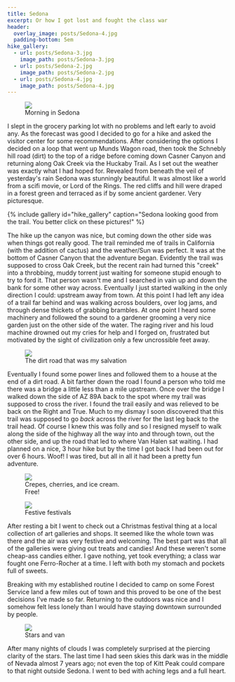 ```yaml
---
title: Sedona
excerpt: Or how I got lost and fought the class war
header:
  overlay_image: posts/Sedona-4.jpg
  padding-bottom: 5em
hike_gallery:
  - url: posts/Sedona-3.jpg
    image_path: posts/Sedona-3.jpg
  - url: posts/Sedona-2.jpg
    image_path: posts/Sedona-2.jpg
  - url: posts/Sedona-4.jpg
    image_path: posts/Sedona-4.jpg
---
```


<figure class="align-center" style="width:100%">
  <a href="{{ site.url }}{{ site.baseurl }}/images/posts/Sedona-1.jpg">
  <img src="{{ site.url }}{{ site.baseurl }}/images/posts/Sedona-1.jpg">
  </a>
  <figcaption>Morning in Sedona</figcaption>
</figure>

I slept in the grocery parking lot with no problems and left early to
avoid any. As the forecast was good I decided to go for a hike and
asked the visitor center for some recommendations. After considering
the options I decided on a loop that went up Munds Wagon road, then
took the Schnebly hill road (dirt) to the top of a ridge before coming
down Casner Canyon and returning along Oak Creek via the Huckaby
Trail. As I set out the weather was exactly what I had hoped
for. Revealed from beneath the veil of yesterday's rain Sedona was
stunningly beautiful. It was almost like a world from a scifi movie,
or Lord of the Rings. The red cliffs and hill were draped in a forest
green and terraced as if by some ancient gardener. Very picturesque.

{% include gallery id="hike_gallery" caption="Sedona looking good from the trail. You better click on these pictures!" %}

The hike up the canyon was nice, but coming down the other side was
when things got really good. The trail reminded me of trails in
California (with the addition of cactus) and the weather/Sun was
perfect. It was at the bottom of Casner Canyon that the adventure
began. Evidently the trail was supposed to cross Oak Creek, but the
recent rain had turned this "creek" into a throbbing, muddy torrent
just waiting for someone stupid enough to try to ford it. That person
wasn't me and I searched in vain up and down the bank for some other
way across. Eventually I just started walking in the only direction I
could: upstream away from town. At this point I had left any idea of a
trail far behind and was walking across boulders, over log jams, and
through dense thickets of grabbing brambles. At one point I heard some
machinery and followed the sound to a gardener grooming a very nice
garden just on the other side of the water. The raging river and his
loud machine drowned out my cries for help and I forged on, frustrated
but motivated by the sight of civilization only a few uncrossible feet
away.

<figure class="align-right" style="width:50%">
  <a href="{{ site.url }}{{ site.baseurl }}/images/posts/Sedona-5.jpg">
  <img src="{{ site.url }}{{ site.baseurl }}/images/posts/Sedona-5.jpg">
  </a>
  <figcaption>The dirt road that was my salvation</figcaption>
</figure>

Eventually I found some power lines and followed them to a house at
the end of a dirt road. A bit farther down the road I found a person
who told me there was a bridge a little less than a mile
upstream. Once over the bridge I walked down the side of AZ 89A back
to the spot where my trail was supposed to cross the river. I found
the trail easily and was relieved to be back on the Right and
True. Much to my dismay I soon discovered that this trail was supposed
to go *back* across the river for the last leg back to the trail
head. Of course I knew this was folly and so I resigned myself to walk
along the side of the highway all the way into and through town, out
the other side, and up the road that led to where Van Halen sat
waiting. I had planned on a nice, 3 hour hike but by the time I got
back I had been out for over 6 hours. Woof! I was tired, but all in
all it had been a pretty fun adventure.

<figure class="align-left" style="width:50%">
  <a href="{{ site.url }}{{ site.baseurl }}/images/posts/Sedona-7.jpg">
  <img src="{{ site.url }}{{ site.baseurl }}/images/posts/Sedona-7.jpg">
  </a>
  <figcaption>Crepes, cherries, and ice cream. Free!</figcaption>
</figure>
<figure class="align-right" style="width:50%">
  <a href="{{ site.url }}{{ site.baseurl }}/images/posts/Sedona-9.jpg">
  <img src="{{ site.url }}{{ site.baseurl }}/images/posts/Sedona-9.jpg">
  </a>
  <figcaption>Festive festivals</figcaption>
</figure>

After resting a bit I went to check out a Christmas festival thing at
a local collection of art galleries and shops. It seemed like the whole
town was there and the air was very festive and welcoming. The best
part was that all of the galleries were giving out treats and candies!
And these weren't some cheap-ass candies either. I gave nothing, yet
took everything; a class war fought one Ferro-Rocher at a time. I left
with both my stomach and pockets full of sweets.

Breaking with my established routine I decided to camp on some Forest
Service land a few miles out of town and this proved to be one of the
best decisions I've made so far. Returning to the outdoors was nice
and I somehow felt less lonely than I would have staying downtown
surrounded by people.

<figure class="align-left" style="width:50%">
  <a href="{{ site.url }}{{ site.baseurl }}/images/posts/Sedona-8.jpg">
  <img src="{{ site.url }}{{ site.baseurl }}/images/posts/Sedona-8.jpg">
  </a>
  <figcaption>Stars and van</figcaption>
</figure>


After many nights of clouds I was completely surprised at the piercing
clarity of the stars. The last time I had seen skies this dark was in
the middle of Nevada almost 7 years ago; not even the top of Kitt Peak
could compare to that night outside Sedona. I went to bed with aching
legs and a full heart.